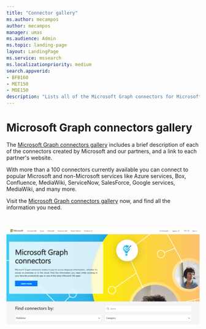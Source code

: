 ```yaml
---
title: "Connector gallery"
ms.author: mecampos
author: mecampos
manager: umas
ms.audience: Admin
ms.topic: landing-page
layout: LandingPage
ms.service: mssearch
ms.localizationpriority: medium
search.appverid:
- BFB160
- MET150
- MOE150
description: "Lists all of the Microsoft Graph connectors for Microsoft Search"
---
```


# Microsoft Graph connectors gallery

The [Microsoft Graph connectors gallery](http://www.microsoft.com/microsoft-search/connectors) includes a brief description of each of the connectors created by Microsoft and our partners, and a link to each partner's website.

With more than a 100 connectors currently available you can connect to popular Microsoft and non-Microsoft services like Azure services, Box, Confluence, MediaWiki, ServiceNow, SalesForce, Google services, MediaWiki, and many more.

Visit the [Microsoft Graph connectors gallery](http://www.microsoft.com/microsoft-search/connectors) now, and find all the information you need.

<br>

![Image showing the new connectors gallery.](media/connectors-gallery.png)
